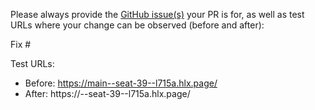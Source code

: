 Please always provide the [GitHub issue(s)](../issues) your PR is for, as well as test URLs where your change can be observed (before and after):

Fix #<gh-issue-id>

Test URLs:
- Before: https://main--seat-39--l715a.hlx.page/
- After: https://<branch>--seat-39--l715a.hlx.page/
